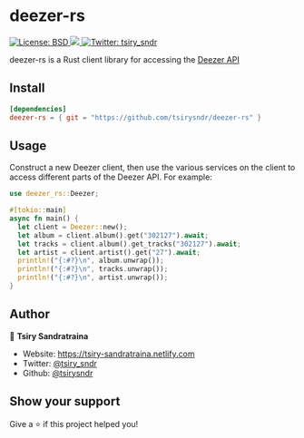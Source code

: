 <h1 align="left">deezer-rs</h1>
<p>
  <a href="#" target="_blank">
    <img alt="License: BSD" src="https://img.shields.io/badge/License-BSD-green.svg" />
  </a>
  <a href="https://github.com/tsirysndr/deezer-rs/commits/master">
    <img src="https://img.shields.io/github/last-commit/tsirysndr/deezer-rs.svg" target="_blank" />
  </a>
  <a href="https://twitter.com/tsiry_sndr" target="_blank">
    <img alt="Twitter: tsiry_sndr" src="https://img.shields.io/twitter/follow/tsiry_sndr.svg?style=social" />
  </a>
</p>

deezer-rs is a Rust client library for accessing the [Deezer API](https://developers.deezer.com/api)


## Install

```toml
[dependencies]
deezer-rs = { git = "https://github.com/tsirysndr/deezer-rs" }
```

## Usage

Construct a new Deezer client, then use the various services on the client to access different parts of the Deezer API. For example:

```rust
use deezer_rs::Deezer;

#[tokio::main]
async fn main() {
  let client = Deezer::new();
  let album = client.album().get("302127").await;
  let tracks = client.album().get_tracks("302127").await;
  let artist = client.artist().get("27").await;
  println!("{:#?}\n", album.unwrap());
  println!("{:#?}\n", tracks.unwrap());
  println!("{:#?}\n", artist.unwrap());
}
```

## Author

👤 **Tsiry Sandratraina**

* Website: https://tsiry-sandratraina.netlify.com
* Twitter: [@tsiry_sndr](https://twitter.com/tsiry_sndr)
* Github: [@tsirysndr](https://github.com/tsirysndr)

## Show your support

Give a ⭐️ if this project helped you!
